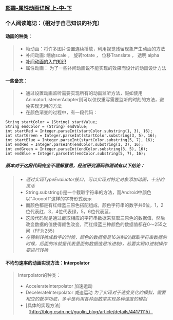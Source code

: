 ### [郭霖-属性动画详解 上-中-下](http://blog.csdn.net/guolin_blog/article/details/43536355#comments)

### 个人阅读笔记：（相对于自己知识的补充）

#### 动画的种类：
> * 帧动画：将许多图片设置连续播放，利用视觉残留现象产生动画的方法
> * 补间动画: 缩放scale ， 旋转rotate ， 位移Translate ， 透明 alpha
> * [补间动画的入门知识](http://www.cnblogs.com/thinfog/p/5711609.html)
> * 属性动画： 为了一些补间动画说不能实现的效果而设计的动画设计方法

#### 一些备忘：
> * 通过设置动画监听需要实现所有的动画监听方法，假如使用AnimatorListenerAdapter则可以仅仅重写需要监听的时刻的方法，避免实现无用的方法
> * 在颜色渐变的过程中，有一段代码：

`String startColor = (String) startValue;`    
`String endColor = (String) endValue;`  
`int startRed = Integer.parseInt(startColor.substring(1, 3), 16);`    
`int startGreen = Integer.parseInt(startColor.substring(3, 5), 16);`    
`int startBlue = Integer.parseInt(startColor.substring(5, 7), 16);`    
`int endRed = Integer.parseInt(endColor.substring(1, 3), 16);`    
`int endGreen = Integer.parseInt(endColor.substring(3, 5), 16);`  
`int endBlue = Integer.parseInt(endColor.substring(5, 7), 16);`    

##### 原本对于这段代码完全不理解意思，经过研究源码和测试有以下结论：
> * *通过实现TypeEvaluator接口，可以实现对特定对象添加动画，十分的灵活*
> * String.substring()是一个截取字符串的方法，而Android中颜色以"#ooooff"这样的字符形式表示
> * 而颜色都是有红绿蓝三原色搭配组成，颜色字符串的数字共6位，1，2位代表红，3，4位代表绿，5，6位代表蓝，
> * 这段代码就是通过截取相应的字符串数据来获取三原色的数据值，然后改变数据的值使得颜色改变，而红绿蓝三种颜色的数据值都在0～255之间（FF为255）
> * *在强制转换成数字的时候，颜色的数据值是16进制的(截取字符串数据的时候，后面的16就是代表里面的数据值是16进制)，若要实现10进制操作要进行转换*

#### 不均匀速率的动画实现方法：Interpolator
> Interpolator的种类：
> * AccelerateInterpolator 加速运动
> * DecelerateInterpolator 减速运动
> *为了实现对于速度变化的模拟，需要相应的数学功底，多半是利用各种函数来实现各种速度的模拟*
> * [具体的实现方法]（http://blog.csdn.net/guolin_blog/article/details/44171115）
